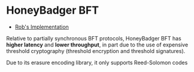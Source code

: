 # HoneyBadger BFT

* [Rob's Implementation](https://github.com/rphmeier/honeybadger)

Relative to partially synchronous BFT protocols, HoneyBadger BFT has **higher latency** and **lower throughput**, in part due to the use of expensive threshold cryptography (threshold encryption and threshold signatures).

Due to its erasure encoding library, it only supports Reed-Solomon codes

